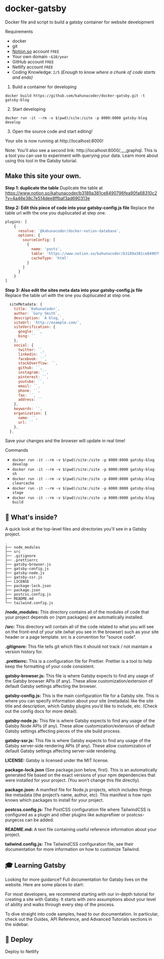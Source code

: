 # docker-gatsby

Docker file and script to build a gatsby container for website development

Requirements
* docker
* git
* [Notion.so](http://notion.so) account `FREE`
* Your own domain `~$10/year`
* GitHub account `FREE`
* Netlify account `FREE`
* Coding Knowledge: `2/5` 
(*Enough to know where a chunk of code starts and ends)*


1) Build a container for developing

```docker build https://github.com/kahunacoder/docker-gatsby.git -t gatsby-blog```

2) Start developing

```docker run -it --rm -v $(pwd)/site:/site -p 8000:8000 gatsby-blog develop```

3) Open the source code and start editing!

Your site is now running at http://localhost:8000!

Note: You'll also see a second link: http://localhost:8000/___graphql. This is a tool you can use to experiment with querying your data. Learn more about using this tool in the Gatsby tutorial.

## Make this site your own.

**Step 1: duplicate the table** 
Duplicate the table at https://www.notion.so/kahunacoder/b3189a381ce8490796fea90fa68310c2?v=4a46e38c7e514dee8ffbaf3ad690313e


**Step 2: Edit this piece of code into your gatsby-config.js file**
Replace the table url with the one you dupliucated at step one.
```jsx
plugins: [
    {
      resolve: `@kahunacoder/docker-notion-database`,
      options: {
        sourceConfig: [
          {
            name: 'posts',
            table: 'https://www.notion.so/kahunacoder/b3189a381ce8490796fea90fa68310c2?v=4a46e38c7e514dee8ffbaf3ad690313e',
            cacheType: 'html'
          }
        ]
      }
    }
]
```

**Step 3: Also edit the sites meta data into your gatsby-config.js file**
Replace the table url with the one you dupliucated at step one.
```jsx
  siteMetadata: {
    title: `KahunaCoder`,
    author: `Gary Smith`,
    description: `A blog.`,
    siteUrl: `http://example.com/`,
    siteVerification: {
      google: ``,
      bing: ``
    },
    social: {
      twitter: ``,
      linkedin: ``,
      facebook: ``,
      stackOverflow: ``,
      github: ``,
      instagram: ``,
      pinterest: ``,
      youtube: ``,
      email: ``,
      phone: ``,
      fax: ``,
      address: ``
    },
    keywords: ``,
    organization: {
      name: ``,
      url: ``
    },
  },
```



Save your changes and the browser will update in real time!

Commands
* ```docker run -it --rm -v $(pwd)/site:/site -p 8000:8000 gatsby-blog develop```
* ```docker run -it --rm -v $(pwd)/site:/site -p 8000:8000 gatsby-blog sh```
* ```docker run -it --rm -v $(pwd)/site:/site -p 8000:8000 gatsby-blog clearcache```
* ```docker run -it --rm -v $(pwd)/site:/site -p 8000:8000 gatsby-blog stage```
* ```docker run -it --rm -v $(pwd)/site:/site -p 8000:8000 gatsby-blog build```


## 🧐 What's inside?
A quick look at the top-level files and directories you'll see in a Gatsby project.
```
.
├── node_modules
├── src
├── .gitignore
├── .prettierrc
├── gatsby-browser.js
├── gatsby-config.js
├── gatsby-node.js
├── gatsby-ssr.js
├── LICENSE
├── package-lock.json
├── package.json
├── postcss.config.js
├── README.md
└── tailwind.config.js
```

**/node_modules:** This directory contains all of the modules of code that your project depends on (npm packages) are automatically installed.

**/src:** This directory will contain all of the code related to what you will see on the front-end of your site (what you see in the browser) such as your site header or a page template. src is a convention for “source code”.

**.gitignore:** This file tells git which files it should not track / not maintain a version history for.

**.prettierrc:** This is a configuration file for Prettier. Prettier is a tool to help keep the formatting of your code consistent.

**gatsby-browser.js:** This file is where Gatsby expects to find any usage of the Gatsby browser APIs (if any). These allow customization/extension of default Gatsby settings affecting the browser.

**gatsby-config.js:** This is the main configuration file for a Gatsby site. This is where you can specify information about your site (metadata) like the site title and description, which Gatsby plugins you’d like to include, etc. (Check out the config docs for more detail).

**gatsby-node.js:** This file is where Gatsby expects to find any usage of the Gatsby Node APIs (if any). These allow customization/extension of default Gatsby settings affecting pieces of the site build process.

**gatsby-ssr.js:** This file is where Gatsby expects to find any usage of the Gatsby server-side rendering APIs (if any). These allow customization of default Gatsby settings affecting server-side rendering.

**LICENSE:** Gatsby is licensed under the MIT license.

**package-lock.json** (See package.json below, first). This is an automatically generated file based on the exact versions of your npm dependencies that were installed for your project. (You won’t change this file directly).

**package.json:** A manifest file for Node.js projects, which includes things like metadata (the project’s name, author, etc). This manifest is how npm knows which packages to install for your project.

**postcss.config.js:** The PostCSS configuration file where TailwindCSS is configured as a plugin and other plugins like autoprefixer or postcss-purgecss can be added.

**README.md:** A text file containing useful reference information about your project.

**tailwind.config.js:** The TailwindCSS configuration file, see their documentation for more information on how to customize Tailwind.

## 🎓 Learning Gatsby
Looking for more guidance? Full documentation for Gatsby lives on the website. Here are some places to start:

For most developers, we recommend starting with our in-depth tutorial for creating a site with Gatsby. It starts with zero assumptions about your level of ability and walks through every step of the process.

To dive straight into code samples, head to our documentation. In particular, check out the Guides, API Reference, and Advanced Tutorials sections in the sidebar.

## 💫 Deploy
Deploy to Netlify

